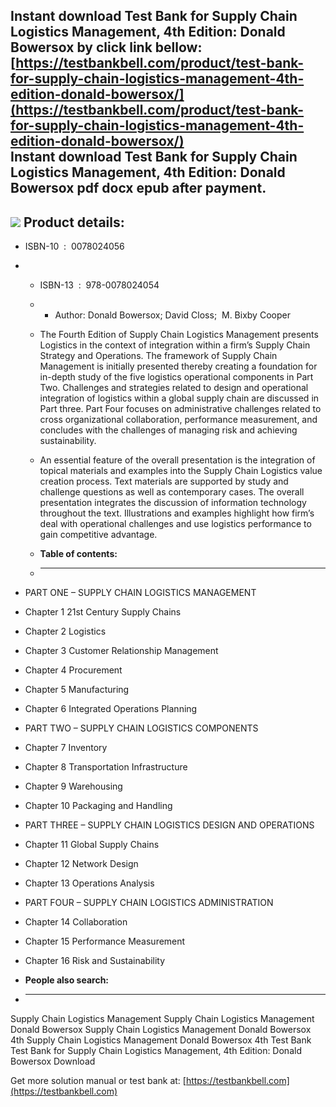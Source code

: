 Instant download **Test Bank for Supply Chain Logistics Management, 4th Edition: Donald Bowersox** by click link bellow:  
[https://testbankbell.com/product/test-bank-for-supply-chain-logistics-management-4th-edition-donald-bowersox/](https://testbankbell.com/product/test-bank-for-supply-chain-logistics-management-4th-edition-donald-bowersox/)  
**Instant download Test Bank for Supply Chain Logistics Management, 4th Edition: Donald Bowersox pdf docx epub after payment.**
-------------------------------------------------------------------------------------------------------------------------------


![](https://testbankbell.com/wp-content/uploads/2023/05/supply-chain-logistics-management-donald-bowersox-4th-tb.jpg)
**Product details:**
--------------------


* ISBN-10 ‏ : ‎ 0078024056
* * ISBN-13 ‏ : ‎ 978-0078024054
  * * Author: Donald Bowersox; David Closs;  M. Bixby Cooper
   
  * The Fourth Edition of Supply Chain Logistics Management presents Logistics in the context of integration within a firm’s Supply Chain Strategy and Operations. The framework of Supply Chain Management is initially presented thereby creating a foundation for in-depth study of the five logistics operational components in Part Two. Challenges and strategies related to design and operational integration of logistics within a global supply chain are discussed in Part three. Part Four focuses on administrative challenges related to cross organizational collaboration, performance measurement, and concludes with the challenges of managing risk and achieving sustainability.
 
  * An essential feature of the overall presentation is the integration of topical materials and examples into the Supply Chain Logistics value creation process. Text materials are supported by study and challenge questions as well as contemporary cases. The overall presentation integrates the discussion of information technology throughout the text. Illustrations and examples highlight how firm’s deal with operational challenges and use logistics performance to gain competitive advantage.
  * **Table of contents:**
  * ----------------------
 
* PART ONE – SUPPLY CHAIN LOGISTICS MANAGEMENT

* Chapter 1 21st Century Supply Chains

* Chapter 2 Logistics

* Chapter 3 Customer Relationship Management

* Chapter 4 Procurement

* Chapter 5 Manufacturing

* Chapter 6 Integrated Operations Planning

* PART TWO – SUPPLY CHAIN LOGISTICS COMPONENTS

* Chapter 7 Inventory

* Chapter 8 Transportation Infrastructure

* Chapter 9 Warehousing

* Chapter 10 Packaging and Handling

* PART THREE – SUPPLY CHAIN LOGISTICS DESIGN AND OPERATIONS

* Chapter 11 Global Supply Chains

* Chapter 12 Network Design

* Chapter 13 Operations Analysis

* PART FOUR – SUPPLY CHAIN LOGISTICS ADMINISTRATION

* Chapter 14 Collaboration

* Chapter 15 Performance Measurement

* Chapter 16 Risk and Sustainability
* **People also search:**
* -----------------------

Supply Chain Logistics Management
Supply Chain Logistics Management Donald Bowersox
Supply Chain Logistics Management Donald Bowersox 4th
Supply Chain Logistics Management Donald Bowersox 4th Test Bank
Test Bank for Supply Chain Logistics Management, 4th Edition: Donald Bowersox Download

   Get more solution manual or test bank at: [https://testbankbell.com](https://testbankbell.com)

